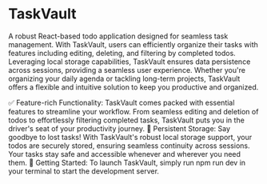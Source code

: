 # TaskVault
A robust React-based todo application designed for seamless task management. 
With TaskVault, users can efficiently organize their tasks with features including editing, deleting, and filtering by completed todos. 
Leveraging local storage capabilities, TaskVault ensures data persistence across sessions, providing a seamless user experience. 
Whether you're organizing your daily agenda or tackling long-term projects, TaskVault offers a flexible and intuitive solution to keep you productive and organized.

✅ Feature-rich Functionality: TaskVault comes packed with essential features to streamline your workflow. From seamless editing and deletion of todos to effortlessly filtering completed tasks, TaskVault puts you in the driver's seat of your productivity journey.
🔄 Persistent Storage: Say goodbye to lost tasks! With TaskVault's robust local storage support, your todos are securely stored, ensuring seamless continuity across sessions. Your tasks stay safe and accessible whenever and wherever you need them.
🔧 Getting Started: To launch TaskVault, simply run npm run dev in your terminal to start the development server.
